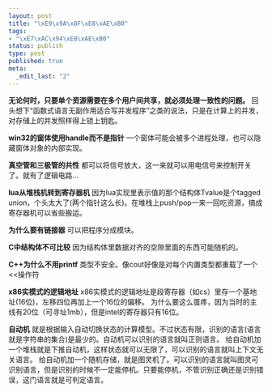 ```yaml
--- 
layout: post
title: "\xE9\x9A\x8F\xE8\xAE\xB0"
tags: 
- "\xE7\xAC\x94\xE8\xAE\xB0"
status: publish
type: post
published: true
meta: 
  _edit_last: "2"
---
```

<strong>无论何时，只要单个资源需要在多个用户间共享，就必须处理一致性的问题。</strong>
回头想下“函数式语言无副作用适合写并发程序”之类的说法，只是在计算上的并发，对存储上的并发照样得上锁上钥匙。

<strong>win32的窗体使用handle而不是指针</strong>
一个窗体可能会被多个进程处理，也可以隐藏窗体对象的内部实现。

<strong>真空管和三极管的共性</strong>
都可以将信号放大，这一来就可以用电信号来控制开关了。就有了逻辑电路...

<strong>lua从堆栈机转到寄存器机</strong>
因为lua实现里表示值的那个结构体Tvalue是个tagged union，个头太大了(两个指针这么长)。在堆栈上push/pop一来一回吃资源，搞成寄存器机可以省些搬运。

<strong>为什么要有链接器</strong>
可以把程序分成模块。

<strong>C中结构体不可比较</strong>
因为结构体里数据对齐的空隙里面的东西可能随机的。

<strong>C++为什么不用printf</strong>
类型不安全。像cout好像是对每个内置类型都重载了一个<<操作符

<strong>x86实模式的逻辑地址</strong>
x86实模式的逻辑地址是段寄存器（如cs）里存一个基地址(16位)，左移四位再加上一个16位的偏移。
为什么要这么蛋疼，因为当时的主线有20位（可寻址1mb），但是intel的寄存器只有16位。

<strong>自动机</strong>
就是根据输入自动切换状态的计算模型。不过状态有限，识别的语言(语言就是字符串的集合)是最少的。自动机可以识别的语言就叫正则语言。
给自动机加一个堆栈就是下推自动机，这样状态就可以无限了，可以识别的语言就叫上下文无关语言。
给自动机加一个随机存储，就是图灵机了。可以识别的语言就叫图灵可识别语言，但是识别的时候不一定能停机。只要能停机，不管识别正确还是识别错误，这门语言就是可判定语言。
